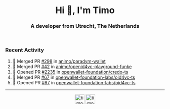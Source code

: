<h1 align="center">Hi 👋, I'm Timo</h1>
<h3 align="center">A developer from Utrecht, The Netherlands</h3>
<br/>
<!-- https://github.com/rahuldkjain/github-profile-readme-generator --!>

<!--  <p align="left"><img src="https://github-readme-stats.vercel.app/api?username=timoglastra&show_icons=true&count_private=true&" alt="timoglastra" /></p> --!>

<!--
Github language stats
<p align="left"><img src="https://github-readme-stats.vercel.app/api/top-langs/?username=timoglastra&layout=compact" alt="timoglastra" /><p>
-->

<!-- Codestats language stats -->
<!-- <p align="left"><img src="https://codestats-readme.vercel.app/api/top-langs/?username=timoglastra&layout=compact&language_count=12" alt="timoglastra" /><p>    --!>
  
<h3>Recent Activity</h3>

<!--START_SECTION:activity-->
1. 🎉 Merged PR [#298](https://github.com/animo/paradym-wallet/pull/298) in [animo/paradym-wallet](https://github.com/animo/paradym-wallet)
2. 🎉 Merged PR [#42](https://github.com/animo/openid4vc-playground-funke/pull/42) in [animo/openid4vc-playground-funke](https://github.com/animo/openid4vc-playground-funke)
3. 💪 Opened PR [#2235](https://github.com/openwallet-foundation/credo-ts/pull/2235) in [openwallet-foundation/credo-ts](https://github.com/openwallet-foundation/credo-ts)
4. 🎉 Merged PR [#67](https://github.com/openwallet-foundation-labs/oid4vc-ts/pull/67) in [openwallet-foundation-labs/oid4vc-ts](https://github.com/openwallet-foundation-labs/oid4vc-ts)
5. 💪 Opened PR [#67](https://github.com/openwallet-foundation-labs/oid4vc-ts/pull/67) in [openwallet-foundation-labs/oid4vc-ts](https://github.com/openwallet-foundation-labs/oid4vc-ts)
<!--END_SECTION:activity-->

---

<p align="center">
<a href="https://twitter.com/timoglastra" target="blank"><img align="center" src="https://cdn.jsdelivr.net/npm/simple-icons@3.0.1/icons/twitter.svg" alt="timoglastra" height="30" width="30" /></a>
<a href="https://linkedin.com/in/timoglastra" target="blank"><img align="center" src="https://cdn.jsdelivr.net/npm/simple-icons@3.0.1/icons/linkedin.svg" alt="timoglastra" height="30" width="30" /></a>
</p>



